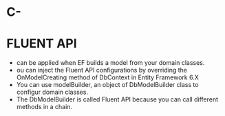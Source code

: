 # C-

# FLUENT API
  - can be applied when EF builds a model from your domain classes.
  - ou can inject the Fluent API configurations by overriding the OnModelCreating method of DbContext in Entity Framework 6.X
  - You can use modelBuilder, an object of DbModelBuilder class to configur domain classes. 
  - The DbModelBuilder is called Fluent API because you can call different methods in a chain. 
